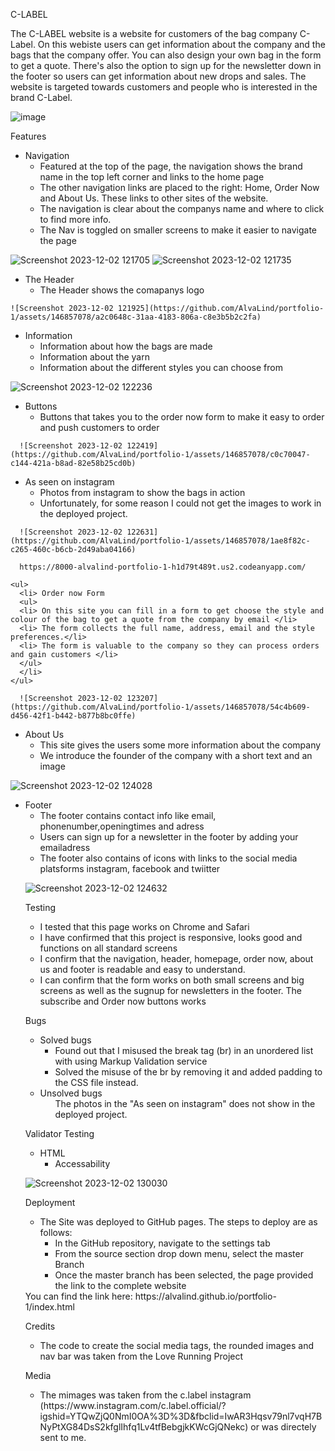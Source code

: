 C-LABEL

The C-LABEL website is a website for customers of the bag company C-Label. 
On this webiste users can get information about the company and the bags that the company offer. You can also design your own bag in the form to get a quote. There's also the option to sign up for the newsletter down in the footer so users can get information about new drops and sales. The website is targeted towards customers and people who is interested in the brand C-Label.

![image](https://github.com/AlvaLind/portfolio-1/assets/146857078/6db83053-ef34-45e6-983d-c9e3d05e602c)

Features
<ul>
  <li>
    Navigation <ul>
      <li>Featured at the top of the page, the navigation shows the brand name in the top left corner and links to the home page</li>
      <li>The other navigation links are placed to the right: Home, Order Now and About Us. These links to other sites of the website. </li>
      <li>The navigation is clear about the companys name and where to click to find more info.</li>
      <li>The Nav is toggled on smaller screens to make it easier to navigate the page </li>
    </ul>
  </li>
  </ul>
  
  ![Screenshot 2023-12-02 121705](https://github.com/AlvaLind/portfolio-1/assets/146857078/244a96b9-5c71-473d-985b-e2822a5b9748)
  ![Screenshot 2023-12-02 121735](https://github.com/AlvaLind/portfolio-1/assets/146857078/eff81857-95e4-4ea0-ad53-863532627230)


  <ul>
      <li>The Header
      <ul>
        <li>The Header shows the comapanys logo</li>
      </ul>
      </li>
    </ul>

    ![Screenshot 2023-12-02 121925](https://github.com/AlvaLind/portfolio-1/assets/146857078/a2c0648c-31aa-4183-806a-c8e3b5b2c2fa)


  <ul>
      <li>Information 
      <ul>
      <li> Information about how the bags are made </li>
      <li>Information about the yarn </li>
      <li>Information about the different styles you can choose from </li>
      </ul>
      </li>
  </ul>
  
  ![Screenshot 2023-12-02 122236](https://github.com/AlvaLind/portfolio-1/assets/146857078/30fb5a4f-eb49-46ca-a24d-bbfe0ffa6209)

  <ul>
      <li> Buttons
      <ul>
      <li> Buttons that takes you to the order now form to make it easy to order and push customers to order </li>
      </ul>
      </li>
  </ul>
  
      ![Screenshot 2023-12-02 122419](https://github.com/AlvaLind/portfolio-1/assets/146857078/c0c70047-c144-421a-b8ad-82e58b25cd0b)


  <ul>
      <li> As seen on instagram 
      <ul> 
      <li> Photos from instagram to show the bags in action </li>
      <li> Unfortunately, for some reason I could not get the images to work in the deployed project. </li>
      </ul>
    </ul>
    
      ![Screenshot 2023-12-02 122631](https://github.com/AlvaLind/portfolio-1/assets/146857078/1ae8f82c-c265-460c-b6cb-2d49aba04166)

      https://8000-alvalind-portfolio-1-h1d79t489t.us2.codeanyapp.com/

    <ul>
      <li> Order now Form
      <ul>
      <li> On this site you can fill in a form to get choose the style and colour of the bag to get a quote from the company by email </li>
      <li> The form collects the full name, address, email and the style preferences.</li>
      <li> The form is valuable to the company so they can process orders and gain customers </li>
      </ul>
      </li>
    </ul>
    
      ![Screenshot 2023-12-02 123207](https://github.com/AlvaLind/portfolio-1/assets/146857078/54c4b609-d456-42f1-b442-b877b8bc0ffe)


  <ul>
    <li>About Us
    <ul>
      <li>This site gives the users some more information about the company</li>
      <li> We introduce the founder of the company with a short text and an image</li>
    </ul>
    </li>
  </ul>
  
![Screenshot 2023-12-02 124028](https://github.com/AlvaLind/portfolio-1/assets/146857078/3071d37b-01fc-48cc-8b7b-f6c2368ce63c)

<ul>
  <li>Footer
  <ul>
    <li>The footer contains contact info like email, phonenumber,openingtimes and adress</li>
    <li>Users can sign up for a newsletter in the footer by adding your emailadress</li>
    <li>The footer also contains of icons with links to the social media platsforms instagram, facebook and twiitter</li>
  </li>
</ul>

![Screenshot 2023-12-02 124632](https://github.com/AlvaLind/portfolio-1/assets/146857078/e5f1081e-36d4-4997-911d-cb36fd1fdff5)

Testing

<ul>
  <li>I tested that this page works on Chrome and Safari</li>
  <li>I have confirmed that this project is responsive, looks good and functions on all standard screens</li>
  <li>I confirm that the navigation, header, homepage, order now, about us and footer is readable and easy to understand. </li>
  <li>I can confirm that the form works on both small screens and big screens as well as the sugnup for newsletters in the footer. The subscribe and Order now buttons works</li>
</ul>

Bugs

<ul>
  <li>Solved bugs
  <ul>
    <li>Found out that I misused  the break tag (br) in an unordered list with using Markup Validation service </li>
    <li>Solved the misuse of the br by removing it and added padding to the CSS file instead.</li>
  </ul>
  </li>
</ul>

<ul>
  <li>Unsolved bugs
  <ul>
  </li>The photos in the "As seen on instagram" does not show in the deployed project.</li>
  </ul>
  </li>
</ul>

Validator Testing

<ul>
  <li>HTML
  <ul>
    <li>Accessability</li>
  </ul>
  </li>
</ul>

![Screenshot 2023-12-02 130030](https://github.com/AlvaLind/portfolio-1/assets/146857078/50ebbf60-4fc7-4806-84e1-a5f33197b8bb)


Deployment

<ul>
  <li>The Site was deployed to GitHub pages. The steps to deploy are as follows:
  <ul>
    <li>In the GitHub repository, navigate to the settings tab</li>
    <li>From the source section drop down menu, select the master Branch</li>
    <li>Once the master branch has been selected, the page provided the link to the complete website</li>
  </ul>
  </li>
</ul>
You can find the link here: https://alvalind.github.io/portfolio-1/index.html

Credits

<ul>
  <li>The code to create the social media tags, the rounded images and nav bar was taken from the Love Running Project</li>
</ul>

Media 

<ul>
  <li>The mimages was taken from the c.label instagram (https://www.instagram.com/c.label.official/?igshid=YTQwZjQ0NmI0OA%3D%3D&fbclid=IwAR3Hqsv79nl7vqH7BNyPtXG84DsS2kfglIhfq1Lv4tfBebgjkKWcGjQNekc) or was directely sent to me.</li>
</ul>



